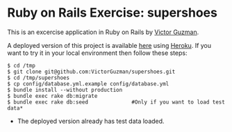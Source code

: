 # Ruby on Rails Exercise: supershoes

This is an excercise application in
Ruby on Rails by [Victor Guzman](http://github.com/VictorGuzman).

A deployed version of this project is available [here](http://supershoes.herokuapp.com) using [Heroku](https://www.heroku.com/). If you want to try it in your local environment then follow these steps:

    $ cd /tmp
	$ git clone git@github.com:VictorGuzman/supershoes.git
	$ cd /tmp/supershoes
	$ cp config/database.yml.example config/database.yml
	$ bundle install --without production
	$ bundle exec rake db:migrate
	$ bundle exec rake db:seed				#Only if you want to load test data*


* The deployed version already has test data loaded.
